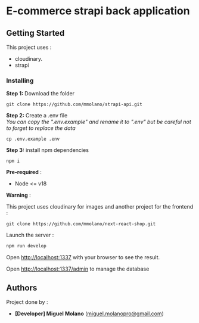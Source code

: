 # E-commerce strapi back application
## Getting Started


This project uses :
- cloudinary.
- strapi

### Installing

**Step 1:** Download the folder

```
git clone https://github.com/mmolano/strapi-api.git
```

**Step 2:** Create a .env file
<br />
*You can copy the ".env.example" and rename it to ".env" but be careful not to forget to replace the data*
```
cp .env.example .env
```

**Step 3:** install npm dependencies
```
npm i
```

**Pre-required** :
- Node <= v18

**Warning** :

This project uses cloudinary for images and another project for the frontend : 

```
git clone https://github.com/mmolano/next-react-shop.git 
```

Launch the server : 

```bash
npm run develop
```

Open [http://localhost:1337](http://localhost:1337) with your browser to see the result.

Open [http://localhost:1337/admin](http://localhost:1337/admin) to manage the database

## Authors

Project done by : 

* **[Developer] Miguel Molano** (miguel.molanopro@gmail.com)